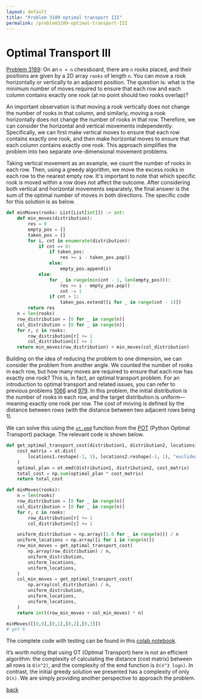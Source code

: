 ```yaml
---
layout: default
title: "Problem 3189 optimal transport III"
permalink: /problem3189-optimal-transport-III
---
```


# Optimal Transport III

[Problem 3189](https://leetcode.com/problems/minimum-moves-to-get-a-peaceful-board/): On an `n × n` chessboard, there are `n` rooks placed, and their positions are given by a 2D array `rooks` of length `n`. You can move a rook horizontally or vertically to an adjacent position. The question is: what is the minimum number of moves required to ensure that each row and each column contains exactly one rook (at no point should two rooks overlap)?

An important observation is that moving a rook vertically does not change the number of rooks in that column, and similarly, moving a rook horizontally does not change the number of rooks in that row. Therefore, we can consider the horizontal and vertical movements independently. Specifically, we can first make vertical moves to ensure that each row contains exactly one rook, and then make horizontal moves to ensure that each column contains exactly one rook. This approach simplifies the problem into two separate one-dimensional movement problems.

Taking vertical movement as an example, we count the number of rooks in each row. Then, using a greedy algorithm, we move the excess rooks in each row to the nearest empty row. It's important to note that which specific rook is moved within a row does not affect the outcome. After considering both vertical and horizontal movements separately, the final answer is the sum of the optimal number of moves in both directions. The specific code for this solution is as below.
```python
def minMoves(rooks: List[List[int]]) -> int:
    def min_moves(distribution):
        res = 0
        empty_pos = []
        taken_pos = []
        for i, cnt in enumerate(distribution):
            if cnt == 0:
                if taken_pos:
                    res += i - taken_pos.pop()
                else:
                    empty_pos.append(i)
            else:
                for _ in range(min(cnt - 1, len(empty_pos))):
                    res += i - empty_pos.pop()
                    cnt -= 1
                if cnt > 1:
                    taken_pos.extend([i for _ in range(cnt - 1)])
        return res
    n = len(rooks)
    row_distribution = [0 for _ in range(n)]
    col_distribution = [0 for _ in range(n)]
    for r, c in rooks:
        row_distribution[r] += 1
        col_distribution[c] += 1
    return min_moves(row_distribution) + min_moves(col_distribution)
```

Building on the idea of reducing the problem to one dimension, we can consider the problem from another angle. We counted the number of rooks in each row, but how many moves are required to ensure that each row has exactly one rook? This is, in fact, an optimal transport problem. For an introduction to optimal transport and related issues, you can refer to previous problems [1066](https://copyrightly.github.io/problem1066-optimal-transport-I) and [979](https://copyrightly.github.io/problem979-optimal-transport-II). In this problem, the initial distribution is the number of rooks in each row, and the target distribution is uniform—meaning exactly one rook per row. The cost of moving is defined by the distance between rows (with the distance between two adjacent rows being 1).

We can solve this using the [`ot.emd`](https://pythonot.github.io/all.html#ot.emd) function from the [POT](https://pythonot.github.io/) (Python Optimal Transport) package. The relevant code is shown below.
```python
def get_optimal_transport_cost(distribution1, distribution2, locations1, locations2):
    cost_matrix = ot.dist(
        locations1.reshape(-1, 1), locations2.reshape(-1, 1), "euclidean"
    )
    optimal_plan = ot.emd(distribution1, distribution2, cost_matrix)
    total_cost = np.sum(optimal_plan * cost_matrix)
    return total_cost

def minMoves(rooks):
    n = len(rooks)
    row_distribution = [0 for _ in range(n)]
    col_distribution = [0 for _ in range(n)]
    for r, c in rooks:
        row_distribution[r] += 1
        col_distribution[c] += 1

    uniform_distribution = np.array([1.0 for _ in range(n)]) / n
    uniform_locations = np.array([i for i in range(n)])
    row_min_moves = get_optimal_transport_cost(
        np.array(row_distribution) / n,
        uniform_distribution,
        uniform_locations,
        uniform_locations,
    )
    col_min_moves = get_optimal_transport_cost(
        np.array(col_distribution) / n,
        uniform_distribution,
        uniform_locations,
        uniform_locations,
    )
    return int((row_min_moves + col_min_moves) * n)

minMoves([[0,0],[0,1],[0,2],[0,3]])
# get 6
```
The complete code with testing can be found in this [colab notebook](https://colab.research.google.com/drive/14fWTBJX32jFNX5tR6JVKFA2okqvyBjKN#scrollTo=-n5VOqyfYwg8).

It’s worth noting that using OT (Optimal Transport) here is not an efficient algorithm: the complexity of calculating the distance (cost matrix) between all rows is `O(n^2)`, and the complexity of the emd function is `O(n^3 logn)`. In contrast, the initial greedy solution we presented has a complexity of only `O(n)`. We are simply providing another perspective to approach the problem.

[back](/math-and-algo)
